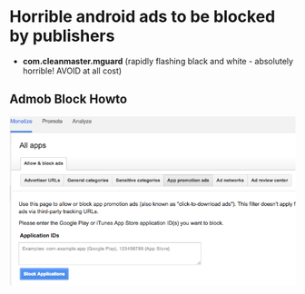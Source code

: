 # Horrible android ads to be blocked by publishers



- **com.cleanmaster.mguard**  (rapidly flashing black and white - absolutely horrible! AVOID at all cost)






## Admob Block Howto

![](admob-block-an-app.png)
